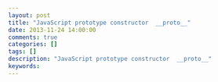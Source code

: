 ```yaml
---
layout: post
title: "JavaScript prototype constructor  __proto__"
date: 2013-11-24 14:00:00 
comments: true
categories: []
tags: []
description: "JavaScript prototype constructor  __proto__"
keywords: 
---
```



 
  
   
   
  
 
 
  
  
 
 
  
  
 
 
  
  
 
 
  
  
 
 
  
  
 


